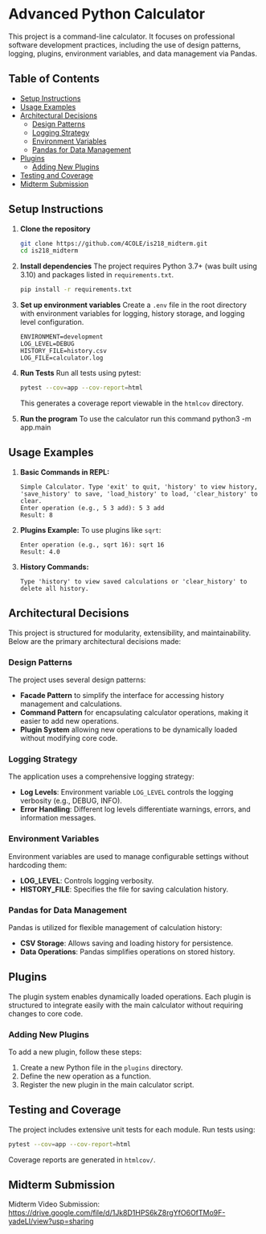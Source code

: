 # Advanced Python Calculator

This project is a command-line calculator. It focuses on professional software development practices, including the use of design patterns, logging, plugins, environment variables, and data management via Pandas.

## Table of Contents
- [Setup Instructions](#setup-instructions)
- [Usage Examples](#usage-examples)
- [Architectural Decisions](#architectural-decisions)
  - [Design Patterns](#design-patterns)
  - [Logging Strategy](#logging-strategy)
  - [Environment Variables](#environment-variables)
  - [Pandas for Data Management](#pandas-for-data-management)
- [Plugins](#plugins)
  - [Adding New Plugins](#adding-new-plugins)
- [Testing and Coverage](#testing-and-coverage)
- [Midterm Submission](#midterm-submission)

## Setup Instructions

1. **Clone the repository**
   ```bash
   git clone https://github.com/4COLE/is218_midterm.git
   cd is218_midterm
   ```

2. **Install dependencies**
   The project requires Python 3.7+ (was built using 3.10) and packages listed in `requirements.txt`.
   ```bash
   pip install -r requirements.txt
   ```

3. **Set up environment variables**
   Create a `.env` file in the root directory with environment variables for logging, history storage, and logging level configuration.

   ```plaintext
   ENVIRONMENT=development
   LOG_LEVEL=DEBUG
   HISTORY_FILE=history.csv
   LOG_FILE=calculator.log
   ```

4. **Run Tests**
   Run all tests using pytest:
   ```bash
   pytest --cov=app --cov-report=html
   ```
   This generates a coverage report viewable in the `htmlcov` directory.

5. **Run the program**
    To use the calculator run this command
    python3 -m app.main

## Usage Examples

1. **Basic Commands in REPL:**
   ```plaintext
   Simple Calculator. Type 'exit' to quit, 'history' to view history, 'save_history' to save, 'load_history' to load, 'clear_history' to clear.
   Enter operation (e.g., 5 3 add): 5 3 add
   Result: 8
   ```
   
2. **Plugins Example:**
   To use plugins like `sqrt`:
   ```plaintext
   Enter operation (e.g., sqrt 16): sqrt 16
   Result: 4.0
   ```
   
3. **History Commands:**
   ```plaintext
   Type 'history' to view saved calculations or 'clear_history' to delete all history.
   ```

## Architectural Decisions

This project is structured for modularity, extensibility, and maintainability. Below are the primary architectural decisions made:

### Design Patterns

The project uses several design patterns:
- **Facade Pattern** to simplify the interface for accessing history management and calculations.
- **Command Pattern** for encapsulating calculator operations, making it easier to add new operations.
- **Plugin System** allowing new operations to be dynamically loaded without modifying core code.

### Logging Strategy

The application uses a comprehensive logging strategy:
- **Log Levels**: Environment variable `LOG_LEVEL` controls the logging verbosity (e.g., DEBUG, INFO).
- **Error Handling**: Different log levels differentiate warnings, errors, and information messages.

### Environment Variables

Environment variables are used to manage configurable settings without hardcoding them:
- **LOG_LEVEL**: Controls logging verbosity.
- **HISTORY_FILE**: Specifies the file for saving calculation history.

### Pandas for Data Management

Pandas is utilized for flexible management of calculation history:
- **CSV Storage**: Allows saving and loading history for persistence.
- **Data Operations**: Pandas simplifies operations on stored history.

## Plugins

The plugin system enables dynamically loaded operations. Each plugin is structured to integrate easily with the main calculator without requiring changes to core code.

### Adding New Plugins

To add a new plugin, follow these steps:
1. Create a new Python file in the `plugins` directory.
2. Define the new operation as a function.
3. Register the new plugin in the main calculator script.

## Testing and Coverage

The project includes extensive unit tests for each module. Run tests using:
```bash
pytest --cov=app --cov-report=html
```
Coverage reports are generated in `htmlcov/`.

## Midterm Submission

Midterm Video Submission: https://drive.google.com/file/d/1Jk8D1HPS6kZ8rgYfO6OfTMo9F-yadeLI/view?usp=sharing
